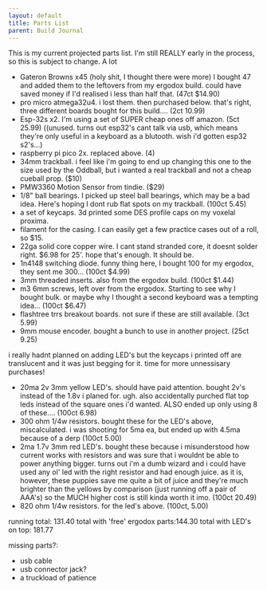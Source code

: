 ```yaml
---
layout: default
title: Parts List
parent: Build Journal
---
```


This is my current projected parts list. I'm still REALLY early in the process, so this is subject to change. A lot

- Gateron Browns x45 (holy shit, I thought there were more) I bought 47 and added them to the leftovers from my ergodox build. could have saved money if I'd realised i less than half that. (47ct $14.90)
- pro micro atmega32u4. i lost them. then purchased below. that's right, three different boards bought for this build.... (2ct 10.99)
- Esp-32s x2. I'm using a set of SUPER cheap ones off amazon. (5ct 25.99) 
      ((unused. turns out esp32's cant talk via usb, which means they're only useful in a keyboard as a blutooth. wish i'd gotten esp32 s2's...) 
- raspberry pi pico 2x. replaced above. (4)
- 34mm trackball. i feel like i'm going to end up changing this one to the size used by the Oddball, but i wanted a real trackball and not a cheap cueball prop. ($10)
- PMW3360 Motion Sensor from tindie. ($29)
- 1/8" ball bearings. I picked up steel ball bearings, which may be a bad idea. Here's hoping I dont rub flat spots on my trackball. (100ct 5.45)
- a set of keycaps. 3d printed some DES profile caps on my voxelal proxima. 
- filament for the casing. I can easily get a few practice cases out of a roll, so $15. 
- 22ga solid core copper wire.  I cant stand stranded core, it doesnt solder right. $6.98 for 25'. hope that's enough. It should be.
- 1n4148 switching diode. funny thing here, I bought 100 for my ergodox, they sent me 300... (100ct $4.99)
- 3mm threaded inserts. also from the ergodox build. (100ct $1.44)
- m3 6mm screws, left over from the ergodox. Starting to see why I bought bulk. or maybe why I thought a second keyboard was a tempting idea... (100ct $6.47)
- flashtree trrs breakout boards. not sure if these are still available. (3ct 5.99)
- 9mm mouse encoder. bought a bunch to use in another project. (25ct 9.25)


i really hadnt planned on adding LED's but the keycaps i printed off are translucent and it was just begging for it. time for more unnessisary purchases!
- 20ma 2v 3mm yellow LED's. should have paid attention. bought 2v's instead of the 1.8v i planed for. ugh. also accidentally purched flat top leds instead of the square ones i'd wanted. ALSO ended up only using 8 of these.... (100ct 6.98) 
- 300 ohm 1/4w resistors. bought these for the LED's above, miscalculated. i was shooting for 5ma ea, but ended up with 4.5ma because of a derp (100ct 5.00)
- 2ma 1.7v 3mm red LED's. bought these because i misunderstood how current works with resistors and was sure that i wouldnt be able to power anything bigger. turns out i'm a dumb wizard and i could have used any ol' led with the right resistor and had enough juice. as it is, however, these puppies save me quite a bit of juice and they're much brighter than the yellows by comparison (just running off a pair of AAA's) so the MUCH higher cost is still kinda worth it imo. (100ct 20.49)
- 820 ohm 1/4w resistors. for the led's above.  (100ct, 5.00)

running total: 131.40
total with 'free' ergodox parts:144.30
total with LED's on top: 181.77

missing parts?:
- usb cable
- usb connector jack?
- a truckload of patience

